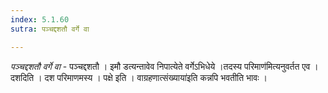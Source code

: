 ```yaml
---
index: 5.1.60
sutra: पञ्चद्दशतौ वर्गे वा

---
```

_पञ्चद्दशतौ वर्गे वा_ - पञ्चद्दशतौ । इमौ डत्यन्तावेव निपात्येते वर्गेऽभिधेये ।तदस्य परिमाण॑मित्यनुवर्तत एव । दशदिति । दश परिमाणमस्य । पक्षे इति । वाग्रहणात्संख्याया॑इति कन्नपि भवतीति भावः ।